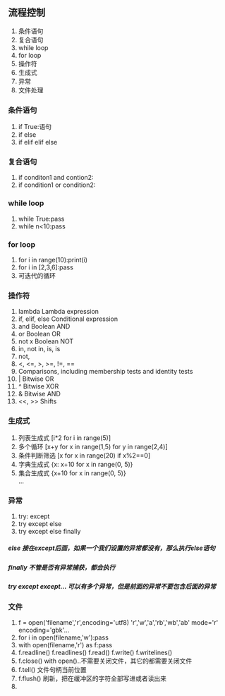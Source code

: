 ## 流程控制
  1. 条件语句
  2. 复合语句
  3. while loop
  4. for loop
  5. 操作符
  6. 生成式
  7. 异常
  8. 文件处理
  
### 条件语句
  1. if True:语句
  2. if else
  3. if elif elif  else
  
### 复合语句
  1. if conditon1 and contion2:
  2. if condition1 or condition2:
 
### while loop
  1. while True:pass
  2. while n<10:pass
  
### for loop
  1. for i in range(10):print(i)
  2. for i in [2,3,6]:pass
  3. 可迭代的循环
  
### 操作符
  1. lambda Lambda expression
  2. if, elif, else Conditional expression
  3. and Boolean AND
  4. or Boolean OR
  5. not x Boolean NOT
  6. in, not in, is, is
  7. not,
  8. <, <=, >, >=, !=, ==
  9. Comparisons, including membership tests and identity tests
  10. | Bitwise OR
  11. ^ Bitwise XOR
  12. & Bitwise AND
  13. <<, >> Shifts
  
  
### 生成式
  1. 列表生成式    [i*2 for i in range(5)]
  2. 多个循环     [x+y for x in range(1,5) for y in range(2,4)]
  3. 条件判断筛选 [x for x in range(20) if x%2==0]
  4. 字典生成式  {x: x+10 for x in range(0, 5)}
  5. 集合生成式  {x+10 for x in range(0, 5)}  
  ...

### 异常
  1. try:  except
  2. try except else
  3. try except else finally
  ##### else 接在except后面，如果一个我们设置的异常都没有，那么执行else语句
  #####  finally 不管是否有异常捕获，都会执行
  ##### try except except...  可以有多个异常，但是前面的异常不要包含后面的异常
  
### 文件
  1. f = open('filename','r',encoding='utf8)      'r','w','a','rb','wb','ab'  mode='r'  encoding='gbk'...
  2. for i in open(filename,'w'):pass
  3. with open(filename,'r') as f:pass
  4. f.readline()   f.readlines()   f.read()  f.write()  f.writelines()
  5. f.close()          with open()..不需要关闭文件，其它的都需要关闭文件
  6. f.tell()       文件句柄当前位置
  7. f.flush()      刷新，把在缓冲区的字符全部写进或者读出来
  8. 
